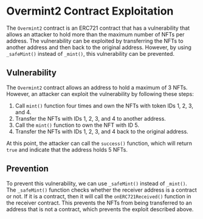 # Overmint2 Contract Exploitation

The `Overmint2` contract is an ERC721 contract that has a vulnerability that allows an attacker to hold more than the maximum number of NFTs per address. The vulnerability can be exploited by transferring the NFTs to another address and then back to the original address. However, by using `_safeMint()` instead of `_mint()`, this vulnerability can be prevented.

## Vulnerability

The `Overmint2` contract allows an address to hold a maximum of 3 NFTs. However, an attacker can exploit the vulnerability by following these steps:

1. Call `mint()` function four times and own the NFTs with token IDs 1, 2, 3, and 4.
2. Transfer the NFTs with IDs 1, 2, 3, and 4 to another address.
3. Call the `mint()` function to own the NFT with ID 5.
4. Transfer the NFTs with IDs 1, 2, 3, and 4 back to the original address.

At this point, the attacker can call the `success()` function, which will return `true` and indicate that the address holds 5 NFTs.

## Prevention

To prevent this vulnerability, we can use `_safeMint()` instead of `_mint()`. The `_safeMint()` function checks whether the receiver address is a contract or not. If it is a contract, then it will call the `onERC721Received()` function in the receiver contract. This prevents the NFTs from being transferred to an address that is not a contract, which prevents the exploit described above.
